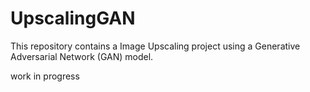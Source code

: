 # UpscalingGAN
This repository contains a Image Upscaling project using a Generative Adversarial Network (GAN) model. 

work in progress